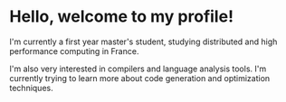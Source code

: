 # Hello, welcome to my profile!

I'm currently a first year master's student, studying distributed and high performance computing in France.

I'm also very interested in compilers and language analysis tools. I'm currently trying to learn more about code generation and optimization techniques.
